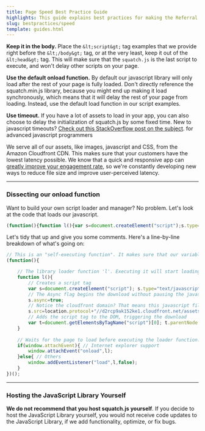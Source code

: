 ```yaml
---
title: Page Speed Best Practice Guide
highlights: This guide explains best practices for making the Referral SaaSquatch widget load quickly without affecting other items on your page.
slug: bestpractices/speed
template: guides.html
---
```


<strong><i class="icon-chevron-right"></i> Keep it in the body.</strong> Place the `&lt;script&gt;` tag examples that we provide right before the `&lt;/body&gt;` tag, or at the very least, keep 
it out of the `&lt;head&gt;` tag. This will make sure that the `squatch.js` is the last script to execute, and won't delay other scripts on your page.


<strong><i class="icon-chevron-right"></i> Use the default onload function.</strong> By default our javascript library will only load after the rest of your page is fully loaded. Don't 
directly reference the squatch.min.js library, because you might end up making it load synchronously, which means that it will delay the rest of your page from loading. Instead, 
use the default load function in our script examples.


<strong><i class="icon-chevron-right"></i> Use timeout.</strong> If you have a lot of assets to load in your app, you can also choose to delay the initialization of squatch.js by some fixed time. 
New to javascript timeouts? <a href="http://stackoverflow.com/questions/10312963/javascript-settimeout">Check out this StackOverflow post on the subject</a>. 
<span class="label">for advanced javascript programmers</span>


We serve all of our assets, like images, javascript and CSS, from the Amazon Cloudfront CDN. This makes sure that your customers have the lowest latency possible. We know that a quick and 
responsive app can <a href="http://blog.kissmetrics.com/loading-time/?wide=1">greatly improve your engagement rate</a>, so we're constantly developing new ways to reduce file size and 
improve user-perceived latency.


<hr />

### Dissecting our onload function

Want to build your own script loader and manager? No problem. Let's look at the code that loads our javascript.


```js
(function(){function l(){var s=document.createElement("script");s.type="text/javascript";s.async=true;s.src=location.protocol+"//d2rcp9ak152ke1.cloudfront.net/assets/javascripts/squatch.min.js";var t=document.getElementsByTagName("script")[0];t.parentNode.insertBefore(s,t)}if(window.attachEvent){window.attachEvent("onload",l)}else{window.addEventListener("load",l,false)}})();
```

Let's tidy that up and give you some comments. Here's a line-by-line breakdown of what's going on:


```js
// This is an "self-executing function". It makes sure that our variables don't leak into global scope.
(function(){

    // The library loader function 'l'. Executing it will start loading the squatch.min.js javascript library.
    function l(){ 
        // Creates a script tag
        var s=document.createElement("script"); s.type="text/javascript";
        // The Async flag begins the download without pausing the javascript parser 
        s.async=true; 
        // Notice the cloudfront domain? That means this javascript file is served from a CDN for super-fast downloads
        s.src=location.protocol+"//d2rcp9ak152ke1.cloudfront.net/assets/javascripts/squatch.min.js";
        // Adds the script tag to the DOM, triggering the download
        var t=document.getElementsByTagName("script")[0]; t.parentNode.insertBefore(s,t)
    }
    
    // Waits for the page to load before executing the loader function. 
    if(window.attachEvent){ // Internet explorer support
        window.attachEvent("onload",l);
    }else{ // Others
        window.addEventListener("load",l,false);
    }
})();
```

<hr/>

### Hosting the JavaScript Library Yourself

**We do not recommend that you host squatch.js yourself**. If you decide to host the JavaScript 
Library yourself, you would not receive code updates to the JavaScript Library, if we add functionality, optimize, or fix bugs.
